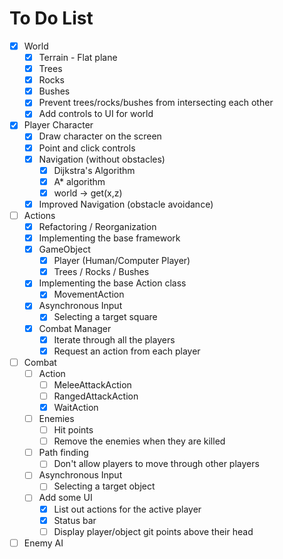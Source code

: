 # To Do List

- [x] World
  - [x] Terrain - Flat plane
  - [x] Trees
  - [x] Rocks
  - [x] Bushes
  - [x] Prevent trees/rocks/bushes from intersecting each other
  - [x] Add controls to UI for world
- [x] Player Character
  - [x] Draw character on the screen
  - [x] Point and click controls
  - [x] Navigation (without obstacles)
    - [x] Dijkstra's Algorithm
    - [x] A\* algorithm
    - [x] world -> get(x,z)
  - [x] Improved Navigation (obstacle avoidance)
- [ ] Actions
  - [x] Refactoring / Reorganization
  - [x] Implementing the base framework
  - [x] GameObject
    - [x] Player (Human/Computer Player)
    - [x] Trees / Rocks / Bushes
  - [x] Implementing the base Action class
    - [x] MovementAction
  - [x] Asynchronous Input
    - [x] Selecting a target square
  - [x] Combat Manager
    - [x] Iterate through all the players
    - [x] Request an action from each player
- [ ] Combat
  - [ ] Action
    - [ ] MeleeAttackAction
    - [ ] RangedAttackAction
    - [x] WaitAction
  - [ ] Enemies
    - [ ] Hit points
    - [ ] Remove the enemies when they are killed
  - [ ] Path finding
    - [ ] Don't allow players to move through other players
  - [ ] Asynchronous Input
    - [ ] Selecting a target object
  - [ ] Add some UI
    - [x] List out actions for the active player
    - [x] Status bar
    - [ ] Display player/object git points above their head
- [ ] Enemy AI
